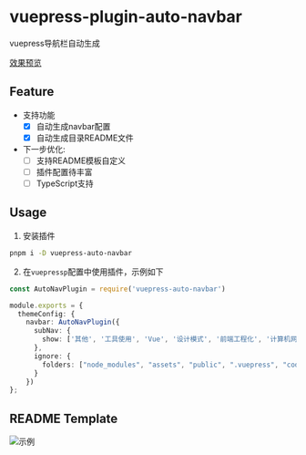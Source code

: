 # vuepress-plugin-auto-navbar

vuepress导航栏自动生成

[效果预览](https://www.merlin218.top)

## Feature

- 支持功能
    - [x] 自动生成navbar配置
    - [x] 自动生成目录README文件

- 下一步优化:
   - [ ] 支持README模板自定义
   - [ ] 插件配置待丰富
   - [ ] TypeScript支持

## Usage

1. 安装插件

```bash
pnpm i -D vuepress-auto-navbar
```

2. 在`vuepressp`配置中使用插件，示例如下

```ts
const AutoNavPlugin = require('vuepress-auto-navbar')

module.exports = {
  themeConfig: {
    navbar: AutoNavPlugin({
      subNav: {
        show: ['其他', '工具使用', 'Vue', '设计模式', '前端工程化', '计算机网络']
      },
      ignore: {
        folders: ["node_modules", "assets", "public", ".vuepress", "code", ".obsidian", "utils"], // 需要排除的一些目录
      }
    })
};
```

## README Template

![示例](https://cdn.jsdelivr.net/gh/Merlin218/image-storage@master/picX/image.1mrpn3vwas8w.jpg)
